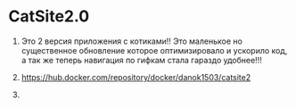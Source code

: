 # CatSite2.0

1. Это 2 версия приложения с котиками!! Это маленькое но существенное обновление которое оптимизировало и ускорило код, а так же теперь навигация по гифкам стала гараздо удобнее!!!

2. https://hub.docker.com/repository/docker/danok1503/catsite2

3. 
